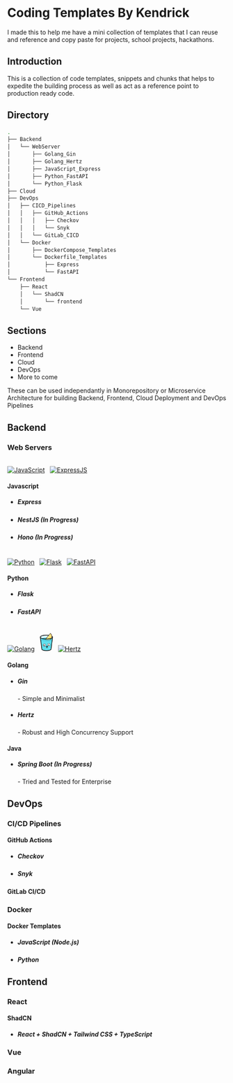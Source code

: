 # Coding Templates By Kendrick

<p>
  I made this to help me have a mini collection of templates that I can reuse and reference and copy paste for projects, school projects, hackathons.
</p>

## Introduction
<p>
  This is a collection of code templates, snippets and chunks that helps to expedite the building process as well as act as a reference point to production ready code.
</p>

## Directory
```bash
.
├── Backend
│   └── WebServer
│       ├── Golang_Gin
│       ├── Golang_Hertz
│       ├── JavaScript_Express
│       ├── Python_FastAPI
│       └── Python_Flask
├── Cloud
├── DevOps
│   ├── CICD_Pipelines
│   │   ├── GitHub_Actions
│   │   │   ├── Checkov
│   │   │   └── Snyk
│   │   └── GitLab_CICD
│   └── Docker
│       ├── DockerCompose_Templates
│       └── Dockerfile_Templates
│           ├── Express
│           └── FastAPI
└── Frontend
    ├── React
    │   └── ShadCN
    │       └── frontend
    └── Vue
```

## Sections
- Backend
- Frontend
- Cloud
- DevOps
- More to come

<p>
  These can be used independantly in Monorepository or Microservice Architecture for building Backend, Frontend, Cloud Deployment and DevOps Pipelines
</p>

## Backend

### Web Servers

<br>
<a href="https://developer.mozilla.org/en-US/docs/Web/JavaScript"><img src="https://upload.wikimedia.org/wikipedia/commons/6/6a/JavaScript-logo.png" alt="JavaScript" width="40"/></a>&nbsp;&nbsp;
<a href="https://expressjs.com/"><img src="https://upload.wikimedia.org/wikipedia/commons/6/64/Expressjs.png" alt="ExpressJS" width="100"/></a>&nbsp;&nbsp;

#### Javascript
- <h5>Express</h5>
- <h5>NestJS (In Progress)</h5>
- <h5>Hono (In Progress)</h5>

<br>
<a href="https://www.python.org/"><img src="https://upload.wikimedia.org/wikipedia/commons/thumb/c/c3/Python-logo-notext.svg/1024px-Python-logo-notext.svg.png" alt="Python" width="40"/></a>&nbsp;&nbsp;
<a href="https://flask.palletsprojects.com/"><img src="https://upload.wikimedia.org/wikipedia/commons/3/3c/Flask_logo.svg" alt="Flask" width="100"/></a>&nbsp;&nbsp;
<a href="https://fastapi.tiangolo.com/"><img src="https://upload.wikimedia.org/wikipedia/commons/1/1a/FastAPI_logo.svg" alt="FastAPI" width="120"/></a>&nbsp;&nbsp;

#### Python
- <h5>Flask</h5>
- <h5>FastAPI</h5>

<br>
<a href="https://go.dev/"><img src="https://upload.wikimedia.org/wikipedia/commons/0/05/Go_Logo_Blue.svg" alt="Golang" width="60"/></a>&nbsp;&nbsp;
<a href="https://gin-gonic.com/"><img src="https://raw.githubusercontent.com/gin-gonic/logo/master/color.png" alt="Gin" width="30"/></a>&nbsp;&nbsp;
<a href="https://github.com/cloudwego/hertz"><img src="https://avatars.githubusercontent.com/u/79236453?v=4" alt="Hertz" width="40"/></a>&nbsp;&nbsp;

#### Golang
- <h5>Gin</h5>
  - Simple and Minimalist
- <h5>Hertz</h5>
  - Robust and High Concurrency Support

#### Java
- <h5>Spring Boot (In Progress)</h5>
  - Tried and Tested for Enterprise

## DevOps

### CI/CD Pipelines

#### GitHub Actions
- <h5>Checkov</h5>
- <h5>Snyk</h5>

#### GitLab CI/CD

### Docker

#### Docker Templates
- <h5>JavaScript (Node.js)</h5>
- <h5>Python</h5>

## Frontend

### React

#### ShadCN
- <h5>React + ShadCN + Tailwind CSS + TypeScript</h5>

### Vue

### Angular











